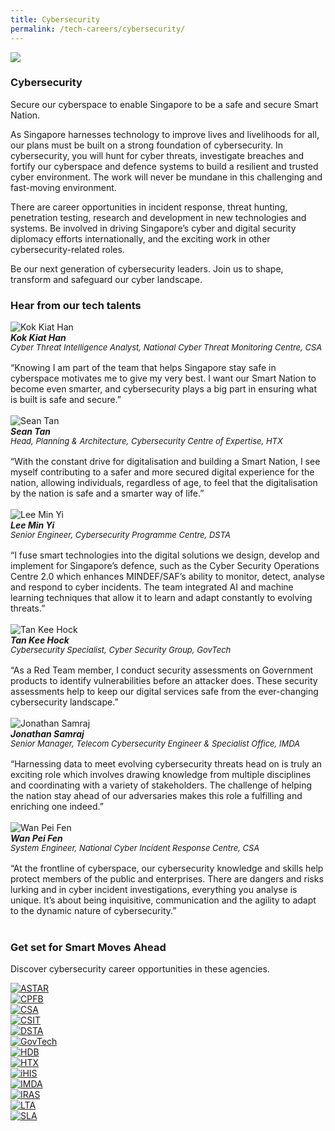 ```yaml
---
title: Cybersecurity
permalink: /tech-careers/cybersecurity/
---
```

![](/images/hero-cybersecurity.jpg)

### **Cybersecurity**

Secure our cyberspace to enable Singapore to be a safe and secure Smart Nation. 

As Singapore harnesses technology to improve lives and livelihoods for all, our plans must be built on a strong foundation of cybersecurity. In cybersecurity, you will hunt for cyber threats, investigate breaches and fortify our cyberspace and defence systems to build a resilient and trusted cyber environment. The work will never be mundane in this challenging and fast-moving environment.

There are career opportunities in incident response, threat hunting, penetration testing, research and development in new technologies and systems. Be involved in driving Singapore’s cyber and digital security diplomacy efforts internationally, and the exciting work in other cybersecurity-related roles.

Be our next generation of cybersecurity leaders. Join us to shape, transform and safeguard our cyber landscape.

### **Hear from our tech talents**

<div class="row-testimonial">
<div class="column-testimonial">
<img src="/images/kok-kiat-han.png" alt="Kok Kiat Han" title="Tech Talent" /><br>
<em><strong>Kok Kiat Han</strong><br><span style="font-size:13px; line-height:14px">Cyber Threat Intelligence Analyst, National Cyber Threat Monitoring Centre, CSA</span></em><br><br>
“Knowing I am part of the team that helps Singapore stay safe in cyberspace motivates me to give my very best. I want our Smart Nation to become even smarter, and cybersecurity plays a big part in ensuring what is built is safe and secure.”<br><br></div>
<div class="column-testimonial">
<img src="/images/sean-tan.png" alt="Sean Tan" title="Tech Talent" /><br><em><strong>Sean Tan</strong><br><span style="font-size:13px; line-height:14px">Head, Planning & Architecture, Cybersecurity Centre of Expertise, HTX</span></em><br><br>
	“With the constant drive for digitalisation and building a Smart Nation, I see myself contributing to a safer and more secured digital experience for the nation, allowing individuals, regardless of age, to feel that the digitalisation by the nation is safe and a smarter way of life.”<br><br></div>
<div class="column-testimonial">
<img src="/images/lee-min-yi.png" alt="Lee Min Yi" title="Tech Talent" /><br><em><strong>Lee Min Yi</strong><br><span style="font-size:13px; line-height:14px">Senior Engineer, Cybersecurity Programme Centre, DSTA</span></em><br><br>
“I fuse smart technologies into the digital solutions we design, develop and implement for Singapore’s defence, such as the Cyber Security Operations Centre 2.0 which enhances MINDEF/SAF’s ability to monitor, detect, analyse and respond to cyber incidents. The team integrated AI and machine learning techniques that allow it to learn and adapt constantly to evolving threats.”<br><br></div>			
</div>

<div class="row-testimonial">
<div class="column-testimonial">
<img src="/images/kee-hock.png" alt="Tan Kee Hock" title="Tech Talent" /><br><em><strong>Tan Kee Hock</strong><br><span style="font-size:13px; line-height:14px">Cybersecurity Specialist, Cyber Security Group, GovTech</span></em><br><br>
	“As a Red Team member, I conduct security assessments on Government products to identify vulnerabilities before an attacker does. These security assessments help to keep our digital services safe from the ever-changing cybersecurity landscape.”<br><br></div>
<div class="column-testimonial">
<img src="/images/jonathan-samraj.png" alt="Jonathan Samraj" title="Tech Talent" /><br><em><strong>Jonathan Samraj</strong><br><span style="font-size:13px; line-height:14px">Senior Manager, Telecom Cybersecurity Engineer & Specialist Office, IMDA</span></em><br><br>
“Harnessing data to meet evolving cybersecurity threats head on is truly an exciting role which involves drawing knowledge from multiple disciplines and coordinating with a variety of stakeholders. The challenge of helping the nation stay ahead of our adversaries makes this role a fulfilling and enriching one indeed.”<br><br></div>
<div class="column-testimonial">
<img src="/images/wan-pei-fen.png" alt="Wan Pei Fen" title="Tech Talent" /><br><em><strong>Wan Pei Fen</strong><br><span style="font-size:13px; line-height:14px"> System Engineer, National Cyber Incident Response Centre, CSA</span></em><br><br>
	“At the frontline of cyberspace, our cybersecurity knowledge and skills help protect members of the public and enterprises. There are dangers and risks lurking and in cyber incident investigations, everything you analyse is unique. It’s about being inquisitive, communication and the agility to adapt to the dynamic nature of cybersecurity.”<br><br></div></div>



### **Get set for Smart Moves Ahead**
Discover cybersecurity career opportunities in these agencies.

<div class="row-agencies">
<div class="column-agencies"><a href="https://careers.a-star.edu.sg/" target="new"><img src="/images/logo-astar.png" alt="ASTAR" title="ASTAR"/></a></div>
<div class="column-agencies"><a href="https://www.cpf.gov.sg/member/who-we-are/careers/careers" target="new"><img src="/images/logo-cpf.png" alt="CPFB" title="CPFB"/></a></div>
<div class="column-agencies"><a href="https://www.csa.gov.sg/careers/overview" target="new"><img src="/images/logo-csa.png" alt="CSA" title="CSA"/></a></div>
<div class="column-agencies"><a href="https://www.csit.gov.sg/" target="new"><img src="/images/logo-csit.png" alt="CSIT" title="CSIT"/></a></div>
<div class="column-agencies"><a href="https://careers.pageuppeople.com/845/cw/en/listing/" target="new"><img src="/images/logo-dsta.png" alt="DSTA" title="DSTA"/></a></div>
<div class="column-agencies"><a href="https://go.gov.sg/GovTechCareers" target="new"><img src="/images/logo-govtech.png" alt="GovTech" title="GovTech"/></a></div>
<div class="column-agencies"><a href="https://www.hdb.gov.sg/cs/infoweb/about-us/careers/career-opportunities" target="new"><img src="/images/logo-hdb.png" alt="HDB" title="HDB"/></a></div>
<div class="column-agencies"><a href="https://www.htx.gov.sg/join-us/careers" target="new"><img src="/images/logo-htx.png" alt="HTX" title="HTX"/></a></div>
<div class="column-agencies"><a href="https://www.ihis.com.sg/careers" target="new"><img src="/images/logo-ihis.png" alt="iHIS" title="iHIS"/></a></div>
<div class="column-agencies"><a href="https://www.imda.gov.sg/Who-We-Are/careers" target="new"><img src="/images/logo-imda.png" alt="IMDA" title="IMDA"/></a></div>
<div class="column-agencies"><a href="https://www.iras.gov.sg/irashome/Careers/" target="new"><img src="/images/logo-iras.png" alt="IRAS" title="IRAS"/></a></div>
<div class="column-agencies"><a href="https://careers.pageuppeople.com/688/cwlive/en/listing/" target="new"><img src="/images/logo-lta.png" alt="LTA" title="LTA"/></a></div>
<div class="column-agencies"><a href="https://careers.pageuppeople.com/688/cwlive/en/filter/?=&search-keyword=&brand=singapore%20land%20authority&job-mail-subscribe-privacy=agree" target="new"><img src="/images/logo-sla.png" alt="SLA" title="SLA"/></a></div>
</div>